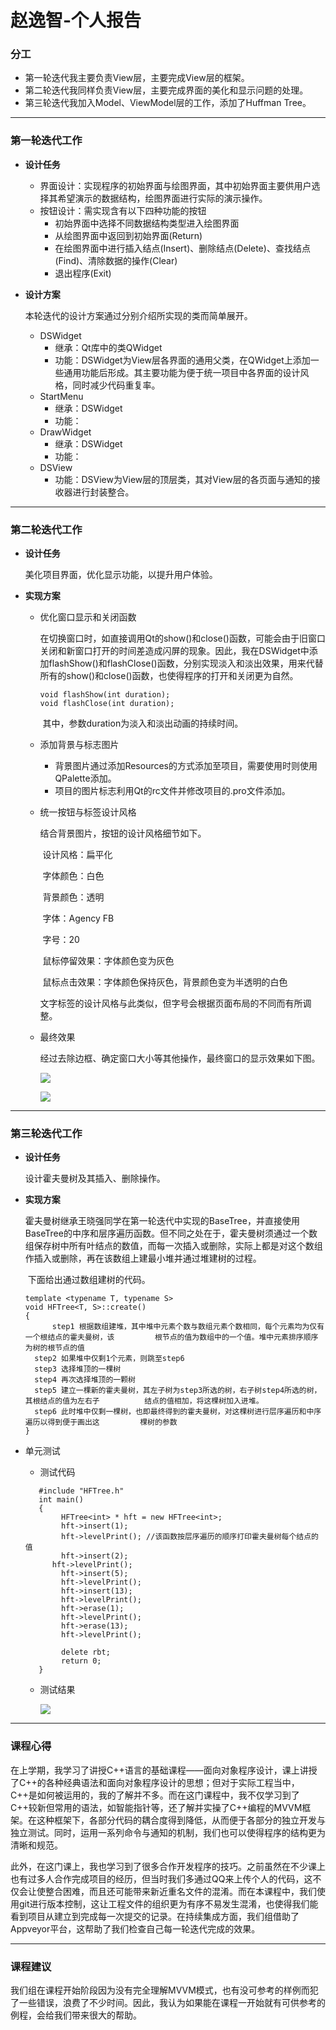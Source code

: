 # 赵逸智-个人报告

### 分工

* 第一轮迭代我主要负责View层，主要完成View层的框架。
* 第二轮迭代我同样负责View层，主要完成界面的美化和显示问题的处理。
* 第三轮迭代我加入Model、ViewModel层的工作，添加了Huffman Tree。

-------------------

### 第一轮迭代工作

* **设计任务**
  * 界面设计：实现程序的初始界面与绘图界面，其中初始界面主要供用户选择其希望演示的数据结构，绘图界面进行实际的演示操作。
  * 按钮设计：需实现含有以下四种功能的按钮
    * 初始界面中选择不同数据结构类型进入绘图界面
    * 从绘图界面中返回到初始界面(Return)
    * 在绘图界面中进行插入结点(Insert)、删除结点(Delete)、查找结点(Find)、清除数据的操作(Clear)
    * 退出程序(Exit)

* **设计方案**

  本轮迭代的设计方案通过分别介绍所实现的类而简单展开。

  * DSWidget
    * 继承：Qt库中的类QWidget
    * 功能：DSWidget为View层各界面的通用父类，在QWidget上添加一些通用功能后形成。其主要功能为便于统一项目中各界面的设计风格，同时减少代码重复率。
  * StartMenu
    * 继承：DSWidget
    * 功能：
  * DrawWidget
    * 继承：DSWidget
    * 功能：
  * DSView
    * 功能：DSView为View层的顶层类，其对View层的各页面与通知的接收器进行封装整合。

---------------------------

### 第二轮迭代工作

* **设计任务**

  美化项目界面，优化显示功能，以提升用户体验。					

* **实现方案**

  * 优化窗口显示和关闭函数

    ​	在切换窗口时，如直接调用Qt的show()和close()函数，可能会由于旧窗口关闭和新窗口打开的时间差造成闪屏的现象。因此，我在DSWidget中添加flashShow()和flashClose()函数，分别实现淡入和淡出效果，用来代替所有的show()和close()函数，也使得程序的打开和关闭更为自然。

    ```
    void flashShow(int duration);
    void flashClose(int duration);
    ```

    ​	其中，参数duration为淡入和淡出动画的持续时间。

  * 添加背景与标志图片

    * 背景图片通过添加Resources的方式添加至项目，需要使用时则使用QPalette添加。
    * 项目的图片标志利用Qt的rc文件并修改项目的.pro文件添加。

  * 统一按钮与标签设计风格

    结合背景图片，按钮的设计风格细节如下。

    ​	设计风格：扁平化

    ​	字体颜色：白色

    ​	背景颜色：透明

    ​	字体：Agency FB 

    ​	字号：20

    ​	鼠标停留效果：字体颜色变为灰色

    ​	鼠标点击效果：字体颜色保持灰色，背景颜色变为半透明的白色

    文字标签的设计风格与此类似，但字号会根据页面布局的不同而有所调整。

  * 最终效果

    经过去除边框、确定窗口大小等其他操作，最终窗口的显示效果如下图。

    ![](https://github.com/SummerZJU/CSummerZJU/blob/master/image/View/StartMenu.png)

    ![](https://github.com/SummerZJU/CSummerZJU/blob/master/image/View/DrawWindow.png)

------------------------

### 第三轮迭代工作

* **设计任务**

  设计霍夫曼树及其插入、删除操作。

* **实现方案**

  ​	霍夫曼树继承王晓强同学在第一轮迭代中实现的BaseTree，并直接使用BaseTree的中序和层序遍历函数。但不同之处在于，霍夫曼树须通过一个数组保存树中所有叶结点的数值，而每一次插入或删除，实际上都是对这个数组作插入或删除，再在该数组上建最小堆并通过堆建树的过程。

  ​	下面给出通过数组建树的代码。

  ```
  template <typename T, typename S>
  void HFTree<T, S>::create()
  {
     	step1 根据数组建堆，其中堆中元素个数与数组元素个数相同，每个元素均为仅有一个根结点的霍夫曼树，该			根节点的值为数组中的一个值。堆中元素排序顺序为树的根节点的值
  	step2 如果堆中仅剩1个元素，则跳至step6
  	step3 选择堆顶的一棵树
  	step4 再次选择堆顶的一颗树
  	step5 建立一棵新的霍夫曼树，其左子树为step3所选的树，右子树step4所选的树，其根结点的值为左右子			 结点的值相加，将这棵树加入进堆。
  	step6 此时堆中仅剩一棵树，也即最终得到的霍夫曼树，对这棵树进行层序遍历和中序遍历以得到便于画出这			棵树的参数	
  }
  ```

* 单元测试

  * 测试代码

  ```
     #include "HFTree.h"
     int main()
     {
          HFTree<int> * hft = new HFTree<int>;
          hft->insert(1);
          hft->levelPrint(); //该函数按层序遍历的顺序打印霍夫曼树每个结点的值
          hft->insert(2);
   	    hft->levelPrint();
          hft->insert(5);
          hft->levelPrint();
          hft->insert(13);
          hft->levelPrint();
          hft->erase(1);
          hft->levelPrint();
          hft->erase(13);
          hft->levelPrint();
  
          delete rbt;
          return 0;
     }
  ```

  * 测试结果

    ![](https://github.com/SummerZJU/CSummerZJU/blob/master/image/Model/testHFT.png)

-----------------------------------------------

### 课程心得

​	在上学期，我学习了讲授C++语言的基础课程——面向对象程序设计，课上讲授了C++的各种经典语法和面向对象程序设计的思想；但对于实际工程当中，C++是如何被运用的，我的了解并不多。而在这门课程中，我不仅学习到了C++较新但常用的语法，如智能指针等，还了解并实操了C++编程的MVVM框架。在这种框架下，各部分代码的耦合度得到降低，从而便于各部分的独立开发与独立测试。同时，运用一系列命令与通知的机制，我们也可以使得程序的结构更为清晰和规范。

​	此外，在这门课上，我也学习到了很多合作开发程序的技巧。之前虽然在不少课上也有过多人合作完成项目的经历，但当时我们多通过QQ来上传个人的代码，这不仅会让使整合困难，而且还可能带来新近重名文件的混淆。而在本课程中，我们使用git进行版本控制，这让工程文件的组织更为有序不易发生混淆，也使得我们能看到项目从建立到完成每一次提交的记录。在持续集成方面，我们组借助了Appveyor平台，这帮助了我们检查自己每一轮迭代完成的效果。

--------------------------------------

### 课程建议

​	我们组在课程开始阶段因为没有完全理解MVVM模式，也有没可参考的样例而犯了一些错误，浪费了不少时间。因此，我认为如果能在课程一开始就有可供参考的例程，会给我们带来很大的帮助。